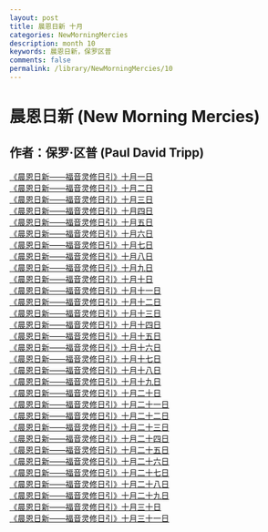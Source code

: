 ```yaml
---
layout: post
title: 晨恩日新 十月
categories: NewMorningMercies
description: month 10
keywords: 晨恩日新，保罗区普
comments: false
permalink: /library/NewMorningMercies/10
---
```


# 晨恩日新 (New Morning Mercies)

## 作者：保罗·区普 (Paul David Tripp)

[《晨恩日新——福音灵修日引》十月一日](/library/NewMorningMercies/1001)<br>
[《晨恩日新——福音灵修日引》十月二日](/library/NewMorningMercies/1002)<br>
[《晨恩日新——福音灵修日引》十月三日](/library/NewMorningMercies/1003)<br>
[《晨恩日新——福音灵修日引》十月四日](/library/NewMorningMercies/1004)<br>
[《晨恩日新——福音灵修日引》十月五日](/library/NewMorningMercies/1005)<br>
[《晨恩日新——福音灵修日引》十月六日](/library/NewMorningMercies/1006)<br>
[《晨恩日新——福音灵修日引》十月七日](/library/NewMorningMercies/1007)<br>
[《晨恩日新——福音灵修日引》十月八日](/library/NewMorningMercies/1008)<br>
[《晨恩日新——福音灵修日引》十月九日](/library/NewMorningMercies/1009)<br>
[《晨恩日新——福音灵修日引》十月十日](/library/NewMorningMercies/1010)<br>
[《晨恩日新——福音灵修日引》十月十一日](/library/NewMorningMercies/1011)<br>
[《晨恩日新——福音灵修日引》十月十二日](/library/NewMorningMercies/1012)<br>
[《晨恩日新——福音灵修日引》十月十三日](/library/NewMorningMercies/1013)<br>
[《晨恩日新——福音灵修日引》十月十四日](/library/NewMorningMercies/1014)<br>
[《晨恩日新——福音灵修日引》十月十五日](/library/NewMorningMercies/1015)<br>
[《晨恩日新——福音灵修日引》十月十六日](/library/NewMorningMercies/1016)<br>
[《晨恩日新——福音灵修日引》十月十七日](/library/NewMorningMercies/1017)<br>
[《晨恩日新——福音灵修日引》十月十八日](/library/NewMorningMercies/1018)<br>
[《晨恩日新——福音灵修日引》十月十九日](/library/NewMorningMercies/1019)<br>
[《晨恩日新——福音灵修日引》十月二十日](/library/NewMorningMercies/1020)<br>
[《晨恩日新——福音灵修日引》十月二十一日](/library/NewMorningMercies/1021)<br>
[《晨恩日新——福音灵修日引》十月二十二日](/library/NewMorningMercies/1022)<br>
[《晨恩日新——福音灵修日引》十月二十三日](/library/NewMorningMercies/1023)<br>
[《晨恩日新——福音灵修日引》十月二十四日](/library/NewMorningMercies/1024)<br>
[《晨恩日新——福音灵修日引》十月二十五日](/library/NewMorningMercies/1025)<br>
[《晨恩日新——福音灵修日引》十月二十六日](/library/NewMorningMercies/1026)<br>
[《晨恩日新——福音灵修日引》十月二十七日](/library/NewMorningMercies/1027)<br>
[《晨恩日新——福音灵修日引》十月二十八日](/library/NewMorningMercies/1028)<br>
[《晨恩日新——福音灵修日引》十月二十九日](/library/NewMorningMercies/1029)<br>
[《晨恩日新——福音灵修日引》十月三十日](/library/NewMorningMercies/1030)<br>
[《晨恩日新——福音灵修日引》十月三十一日](/library/NewMorningMercies/1031)<br>